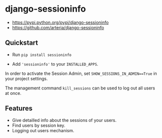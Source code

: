 # django-sessioninfo

* https://pypi.python.org/pypi/django-sessioninfo
* https://github.com/arteria/django-sessioninfo 

## Quickstart

* Run `pip install sessioninfo`
 
* Add `'sessioninfo'` to your `INSTALLED_APPS`.

In order to activate the Session Admin, set `SHOW_SESSIONS_IN_ADMIN==True` in your project settings.

The management command `kill_sessions` can be used to log out all users at once.
 
## Features

* Give detailled info about the sessions of your users.
* Find users by session key.
* Logging out users mechanism.

